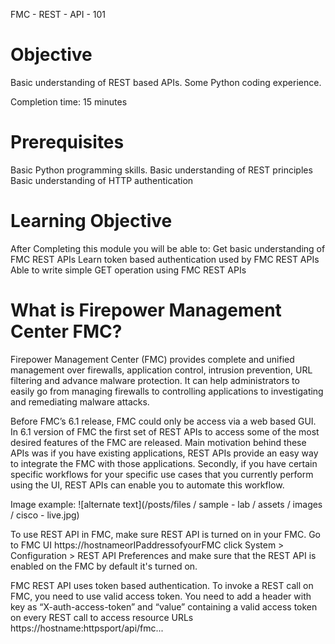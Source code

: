 FMC - REST - API - 101

# Objective

Basic understanding of REST based APIs. Some Python coding experience.  

Completion time: 15 minutes

# Prerequisites #

Basic Python programming skills.
Basic understanding of REST principles
Basic understanding of HTTP authentication

# Learning Objective #
After Completing this module you will be able to:
  Get basic understanding of FMC REST APIs
  Learn token based authentication used by FMC REST APIs
  Able to write simple GET operation using FMC REST APIs

# What is Firepower Management Center FMC? #
Firepower Management Center (FMC) provides complete and unified management over firewalls, application control, intrusion prevention, URL filtering and advance malware protection. It can help administrators to easily go from managing firewalls to controlling applications to investigating and remediating malware attacks.

Before FMC’s 6.1 release, FMC could only be access via a web based GUI. In 6.1 version of FMC the first set of REST APIs to access some of the most desired features of the FMC are released. Main motivation behind these APIs was if you have existing applications, REST APIs provide an easy way to integrate the FMC with those applications. Secondly, if you have certain specific workflows for your specific use cases that you currently perform using the UI, REST APIs can enable you to automate this workflow.



Image example: ![alternate text](/posts/files / sample - lab / assets / images / cisco - live.jpg)

To use REST API in FMC, make sure REST API is turned on in your FMC. Go to FMC UI https://hostnameorIPaddressofyourFMC click System \> Configuration \> REST API Preferences and make sure that the REST API is enabled on the FMC by default it's turned on.

FMC REST API uses token based authentication. To invoke a REST call on FMC, you need to use valid access token. You need to add a header with key as “X-auth-access-token” and “value” containing a valid access token on every REST call to access resource URLs https://hostname:httpsport/api/fmc...
